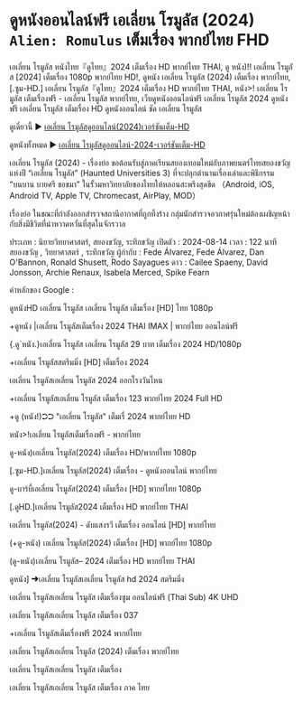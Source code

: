 # ดูหนังออนไลน์ฟรี เอเลี่ยน โรมูลัส (2024) `Alien: Romulus` เต็มเรื่อง พากย์ไทย FHD

เอเลี่ยน โรมูลัส หนังไทย『ดูไทย』2024 เต็มเรื่อง HD พากย์ไทย THAI, ดู หนัง)!! เอเลี่ยน โรมูลัส [2024] เต็มเรื่อง 1080p พากย์ไทย HD!, ดูหนัง เอเลี่ยน โรมูลัส (2024) เต็มเรื่อง พากย์ไทย, [.ซูม-HD.] เอเลี่ยน โรมูลัส『ดูไทย』2024 เต็มเรื่อง HD พากย์ไทย THAI, หนัง>! เอเลี่ยน โรมูลัส เต็มเรื่องฟรี - เอเลี่ยน โรมูลัส พากย์ไทย, เว็บดูหนังออนไลน์ฟรี เอเลี่ยน โรมูลัส 2024 ดูหนังฟรี เอเลี่ยน โรมูลัส เต็มเรื่อง HD ดูหนังออนไลน์ ชัด เอเลี่ยน โรมูลัส

ดูเดี๋ยวนี้  ▶ [เอเลี่ยน โรมูลัสดูออนไลน์(2024)เวอร์ชันเต็ม-HD](https://bit.ly/3ynRogQ)

ดูหนังทั้งหมด  ▶ [เอเลี่ยน โรมูลัสดูออนไลน์-2024-เวอร์ชันเต็ม-HD](https://hdmoviesworld.xyz/zh/movie/945961/alien-romulus)

เอเลี่ยน โรมูลัส (2024) - เรื่องย่อ ขอต้อนรับสู่ภาคเรียนสยองเทอมใหม่กับภาพยนตร์ไทยสยองขวัญแห่งปี “เอเลี่ยน โรมูลัส” (Haunted Universities 3) ที่จะปลุกตำนานเรื่องเล่าและพิธีกรรม “บนบาน บายศรี ขอขมา” ในรั้วมหาวิทยาลัยของไทยให้หลอนสะพรึงสุดขีด （Android, iOS, Android TV, Apple TV, Chromecast, AirPlay, MOD）

เรื่องย่อ ในขณะที่กำลังออกสำรวจสถานีอากาศที่ถูกทิ้งร้าง กลุ่มนักสำรวจอวกาศรุ่นใหม่ต้องเผชิญหน้ากับสิ่งมีชีวิตที่น่าหวาดหวั่นที่สุดในจักรวาล

 ประเภท : นิยายวิทยาศาสตร์, สยองขวัญ, ระทึกขวัญ
 เปิดตัว : 2024-08-14
 เวลา : 122 นาที
 สยองขวัญ , วิทยาศาสตร์ , ระทึกขวัญ
 ผู้กำกับ : Fede Álvarez, Fede Álvarez, Dan O'Bannon, Ronald Shusett, Rodo Sayagues
 ดาว : Cailee Spaeny, David Jonsson, Archie Renaux, Isabela Merced, Spike Fearn

คำหลักของ Google :

ดูหนังHD เอเลี่ยน โรมูลัส เอเลี่ยน โรมูลัส เต็มเรื่อง [HD] ไทย 1080p

+ดูหนัง |เอเลี่ยน โรมูลัสเต็มเรื่อง 2024 THAI IMAX | พากย์ไทย ออนไลน์ฟรี

{.ดู`หนัง.}เอเลี่ยน โรมูลัส เอเลี่ยน โรมูลัส 29 บาท เต็มเรื่อง 2024 HD/1080p

+เอเลี่ยน โรมูลัสสตรีมมิ่ง [HD] เต็มเรื่อง 2024

เอเลี่ยน โรมูลัสเอเลี่ยน โรมูลัส 2024 ออกโรงวันไหน

+เอเลี่ยน โรมูลัสเอเลี่ยน โรมูลัส เต็มเรื่อง 123 พากย์ไทย 2024 Full HD

+ดู (หนัง!)➲➲ "เอเลี่ยน โรมูลัส" เต็มเรื่ 2024 พากย์ไทย HD

หนัง>!เอเลี่ยน โรมูลัสเต็มเรื่องฟรี - พากย์ไทย

ดู-หนัง)เอเลี่ยน โรมูลัส(2024) เต็มเรื่อง HD/พากย์ไทย 1080p

[.ซูม-HD.]เอเลี่ยน โรมูลัส(2024) เต็มเรื่อง - ดูหนังออนไลน์ พากย์ไทย

ดู-บาร์บี้เอเลี่ยน โรมูลัส(2024) เต็มเรื่อง [HD] พากย์ไทย 1080p

[.ดูHD.]เอเลี่ยน โรมูลัส2024 เต็มเรื่อง HD พากย์ไทย THAI

เอเลี่ยน โรมูลัส(2024) - ดับแสงรวี เต็มเรื่อง ออนไลน์ [HD] พากย์ไทย

(+ดู-หนัง) เอเลี่ยน โรมูลัส(2024) เต็มเรื่อง [HD] พากย์ไทย 1080p

(ดู-หนัง)เอเลี่ยน โรมูลัส– 2024 เต็มเรื่อง HD พากย์ไทย THAI

ดูหนัง] ➜เอเลี่ยน โรมูลัสเอเลี่ยน โรมูลัส hd 2024 สตรีมมิ่ง

เอเลี่ยน โรมูลัสเอเลี่ยน โรมูลัส เต็มเรื่องซูม ออนไลน์ฟรี (Thai Sub) 4K UHD

เอเลี่ยน โรมูลัสเอเลี่ยน โรมูลัส เต็มเรื่อง 037

+เอเลี่ยน โรมูลัสเต็มเรื่องฟรี 2024 พากย์ไทย

เอเลี่ยน โรมูลัสเอเลี่ยน โรมูลัส (2024) เต็มเรื่อง พากย์ไทย

เอเลี่ยน โรมูลัสเอเลี่ยน โรมูลัส เต็มเรื่อง

เอเลี่ยน โรมูลัสเอเลี่ยน โรมูลัส เต็มเรื่อง ภาค ไทย
